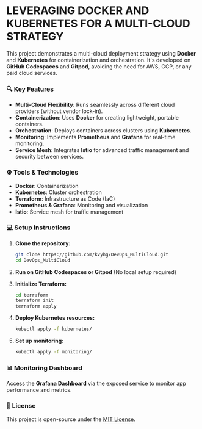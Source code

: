 # LEVERAGING DOCKER AND KUBERNETES FOR A MULTI-CLOUD STRATEGY

This project demonstrates a multi-cloud deployment strategy using **Docker** and **Kubernetes** for containerization and orchestration. It's developed on **GitHub Codespaces** and **Gitpod**, avoiding the need for AWS, GCP, or any paid cloud services.

### 🔍 **Key Features**
- **Multi-Cloud Flexibility**: Runs seamlessly across different cloud providers (without vendor lock-in).
- **Containerization**: Uses **Docker** for creating lightweight, portable containers.
- **Orchestration**: Deploys containers across clusters using **Kubernetes**.
- **Monitoring**: Implements **Prometheus** and **Grafana** for real-time monitoring.
- **Service Mesh**: Integrates **Istio** for advanced traffic management and security between services.

### ⚙️ **Tools & Technologies**
- **Docker**: Containerization
- **Kubernetes**: Cluster orchestration
- **Terraform**: Infrastructure as Code (IaC)
- **Prometheus & Grafana**: Monitoring and visualization
- **Istio**: Service mesh for traffic management

### 💻 **Setup Instructions**
1. **Clone the repository:**
   ```bash
   git clone https://github.com/kvyhg/DevOps_MultiCloud.git
   cd DevOps_MultiCloud
   ```

2. **Run on GitHub Codespaces or Gitpod** (No local setup required)

3. **Initialize Terraform:**
   ```bash
   cd terraform
   terraform init
   terraform apply
   ```

4. **Deploy Kubernetes resources:**
   ```bash
   kubectl apply -f kubernetes/
   ```

5. **Set up monitoring:**
   ```bash
   kubectl apply -f monitoring/
   ```

### 📊 **Monitoring Dashboard**
Access the **Grafana Dashboard** via the exposed service to monitor app performance and metrics.

### 📝 **License**
This project is open-source under the [MIT License](LICENSE).
